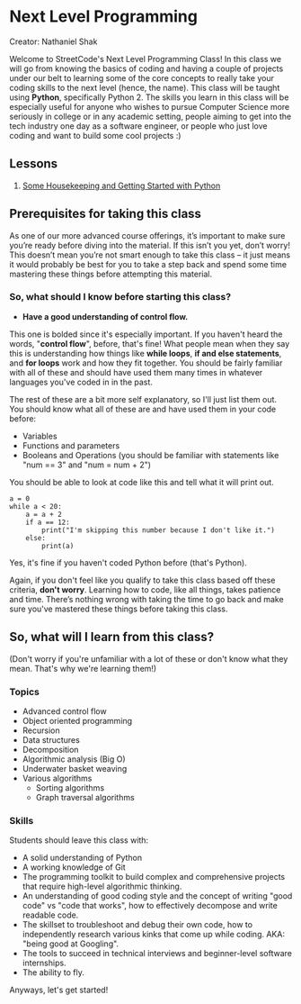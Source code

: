 # Next Level Programming

Creator: Nathaniel Shak

Welcome to StreetCode's Next Level Programming Class! In this class we will go from knowing the basics of coding and having a couple of projects under our belt to learning some of the core concepts to really take your coding skills to the next level (hence, the name). This class will be taught using **Python**, specifically Python 2. The skills you learn in this class will be especially useful for anyone who wishes to pursue Computer Science more seriously in college or in any academic setting, people aiming to get into the tech industry one day as a software engineer, or people who just love coding and want to build some cool projects :)  

## Lessons

1. [Some Housekeeping and Getting Started with Python](Lesson1)

## Prerequisites for taking this classAs one of our more advanced course offerings, it’s important to make sure you’re ready before diving into the material. If this isn’t you yet, don’t worry! This doesn’t mean you’re not smart enough to take this class – it just means it would probably be best for you to take a step back and spend some time mastering these things before attempting this material.

### So, what should I know before starting this class?  

* **Have a good understanding of control flow.**  
This one is bolded since it's especially important. If you haven't heard the words, "**control flow**", before, that's fine! What people mean when they say this is understanding how things like **while loops**, **if and else statements**, and **for loops** work and how they fit together. You should be fairly familiar with all of these and should have used them many times in whatever languages you've coded in in the past.  

The rest of these are a bit more self explanatory, so I'll just list them out. You should know what all of these are and have used them in your code before:

* Variables
* Functions and parameters
* Booleans and Operations  (you should be familiar with statements like "num == 3" and "num = num + 2")

You should be able to look at code like this and tell what it will print out.

	a = 0
	while a < 20:
		a = a + 2
		if a == 12:
			print("I'm skipping this number because I don't like it.")
		else:
			print(a) 

Yes, it's fine if you haven't coded Python before (that's Python).

Again, if you don't feel like you qualify to take this class based off these criteria, **don't worry**. Learning how to code, like all things, takes patience and time. There’s nothing wrong with taking the time to go back and make sure you've mastered these things before taking this class.  

<!---
TODO: add links to point them to previous classes
-->

## So, what will I learn from this class?

(Don't worry if you're unfamiliar with a lot of these or don't know what they mean. That's why we're learning them!)

### Topics

* Advanced control flow
* Object oriented programming
* Recursion
* Data structures
* Decomposition
* Algorithmic analysis (Big O)
* Underwater basket weaving
* Various algorithms
	* Sorting algorithms
	* Graph traversal algorithms


### Skills

Students should leave this class with:  

* A solid understanding of Python
* A working knowledge of Git
* The programming toolkit to build complex and comprehensive projects that require high-level algorithmic thinking.
* An understanding of good coding style and the concept of writing "good code" vs "code that works", how to effectively decompose and write readable code.
* The skillset to troubleshoot and debug their own code, how to independently research various kinks that come up while coding. AKA: "being good at Googling".
* The tools to succeed in technical interviews and beginner-level software internships.
* The ability to fly.

Anyways, let's get started!
